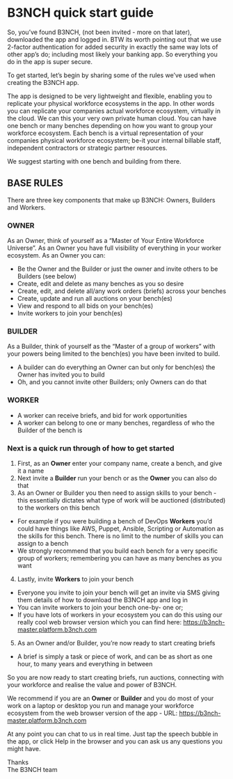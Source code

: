 # B3NCH quick start guide

So, you’ve found B3NCH, (not been invited - more on that later), downloaded the app and logged in. BTW its worth pointing out that we use 2-factor authentication for added security in exactly the same way lots of other app’s do; including most likely your banking app. So everything you do in the app is super secure.

To get started, let’s begin by sharing some of the rules we’ve used when creating the B3NCH app.

The app is designed to be very lightweight and flexible, enabling you to replicate your physical workforce ecosystems in the app. In other words you can replicate your companies actual workforce ecosystem, virtually in the cloud. We can this your very own private human cloud. You can have one bench or many benches depending on how you want to group your workforce ecosystem. Each bench is a virtual representation of your companies physical workforce ecosystem; be-it your internal billable staff, independent contractors or strategic partner resources.

We suggest starting with one bench and building from there.

## BASE RULES
There are three key components that make up B3NCH: Owners, Builders and Workers.

### OWNER
As an Owner, think of yourself as a “Master of Your Entire Workforce Universe”. As an Owner you have full visibility of everything in your worker ecosystem. As an Owner you can:

* Be the Owner and the Builder or just the owner and invite others to be Builders (see below)
* Create, edit and delete as many benches as you so desire
* Create, edit, and delete all/any work orders (briefs) across your benches
* Create, update and run all auctions on your bench(es)
* View and respond to all bids on your bench(es)
* Invite workers to join your bench(es)

### BUILDER
As a Builder, think of yourself as the “Master of a group of workers” with your powers being limited to the bench(es) you have been invited to build.

* A builder can do everything an Owner can but only for bench(es) the Owner has invited you to build
* Oh, and you cannot invite other Builders; only Owners can do that


### WORKER
* A worker can receive briefs, and bid for work opportunities
* A worker can belong to one or many benches, regardless of who the Builder of the bench is

### Next is a quick run through of how to get started

1. First, as an **Owner** enter your company name, create a bench, and give it a name
2. Next invite a **Builder** run your bench or as the **Owner** you can also do that
3. As an Owner or Builder you then need to assign skills to your bench - this essentially dictates what type of work will be auctioned (distributed) to the workers on this bench
  * For example if you were building a bench of DevOps **Workers** you’d could have things like AWS, Puppet, Ansible, Scripting or Automation as the skills for this bench. There is no limit to the number of skills you can assign to a bench
  * We strongly recommend that you build each bench for a very specific group of workers; remembering you can have as many benches as you want
4. Lastly, invite **Workers** to join your bench
 * Everyone you invite to join your bench will get an invite via SMS giving them details of how to download the B3NCH app and log in
  * You can invite workers to join your bench one-by- one or;
   * If you have lots of workers in your ecosystem you can do this using our really cool web browser version which you can find here: https://b3nch-master.platform.b3nch.com
5. As an Owner and/or Builder, you’re now ready to start creating briefs  
 * A brief is simply a task or piece of work, and can be as short as one hour, to many years and everything in between


 So you are now ready to start creating briefs, run auctions, connecting with your workforce and realise the value and power of B3NCH.

 We recommend if you are an **Owner** or **Builder** and you do most of your work on a laptop or desktop you run and manage your workforce ecosystem from the web browser version of the app - URL: https://b3nch-master.platform.b3nch.com

 At any point you can chat to us in real time. Just tap the speech bubble in the app, or click Help in the browser and you can ask us any questions you might have.

 Thanks  
 The B3NCH team
